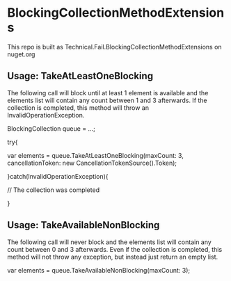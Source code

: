 # BlockingCollectionMethodExtensions

This repo is built as Technical.Fail.BlockingCollectionMethodExtensions on nuget.org

## Usage: TakeAtLeastOneBlocking

The following call will block until at least 1 element is available and the elements list will contain any count between 1 and 3 afterwards.
If the collection is completed, this method will throw an InvalidOperationException.

BlockingCollection<int> queue = ...;

try{

  var elements = queue.TakeAtLeastOneBlocking(maxCount: 3, cancellationToken: new CancellationTokenSource().Token);

}catch(InvalidOperationException){

   // The collection was completed

}

## Usage: TakeAvailableNonBlocking

The following call will never block and the elements list will contain any count between 0 and 3 afterwards.
Even if the collection is completed, this method will not throw any exception, but instead just return an empty list.

var elements = queue.TakeAvailableNonBlocking(maxCount: 3);